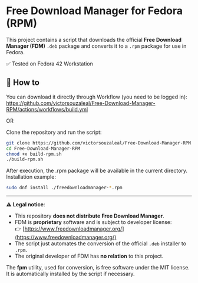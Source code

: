 # Free Download Manager for Fedora (RPM)

This project contains a script that downloads the official **Free Download Manager (FDM)** `.deb` package and converts it to a `.rpm` package for use in Fedora.

✅ Tested on Fedora 42 Workstation

## 🚀 How to

You can download it directly through Workflow (you need to be logged in): 
https://github.com/victorsouzaleal/Free-Download-Manager-RPM/actions/workflows/build.yml

OR

Clone the repository and run the script:
```bash
git clone https://github.com/victorsouzaleal/Free-Download-Manager-RPM.git
cd Free-Download-Manager-RPM
chmod +x build-rpm.sh
./build-rpm.sh
```

After execution, the .rpm package will be available in the current directory.
Installation example:
```bash
sudo dnf install ./freedownloadmanager-*.rpm
```

---
⚠️ **Legal notice**:
- This repository **does not distribute Free Download Manager**.  
- FDM is **proprietary** software and is subject to developer license:  
  👉 [https://www.freedownloadmanager.org/](https://www.freedownloadmanager.org/)  
- The script just automates the conversion of the official `.deb` installer to `.rpm`.  
- The original developer of FDM has **no relation** to this project.


The **fpm** utility, used for conversion, is free software under the MIT license.  
It is automatically installed by the script if necessary.
